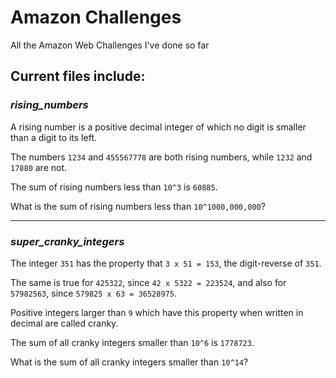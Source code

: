 # Amazon Challenges
All the Amazon Web Challenges I've done so far

## Current files include:

### *rising_numbers*
A rising number is a positive decimal integer of which no digit is smaller than a digit to its left. 

The numbers `1234` and `455567778` are both rising numbers, while `1232` and `17880` are not.

The sum of rising numbers less than `10^3` is `60885`. 

What is the sum of rising numbers less than `10^1000,000,000`?

---
### *super_cranky_integers*
The integer `351` has the property that `3 x 51 = 153`, the digit-reverse of `351`. 

The same is true for `425322`, since `42 x 5322 = 223524`, and also for `57982563`, since `579825 x 63 = 36528975`.

Positive integers larger than `9` which have this property when written in decimal are called cranky.

The sum of all cranky integers smaller than `10^6` is `1778723`. 

What is the sum of all cranky integers smaller than `10^14`?
